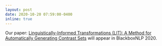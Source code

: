 ```yaml
---
layout: post
date: 2020-10-20 07:59:00-0400
inline: true
---
```


Our paper: [Linguistically-Informed Transformations (LIT): A Method for Automatically Generating Contrast Sets](https://www.aclweb.org/anthology/2020.blackboxnlp-1.12/) will appear in BlackboxNLP 2020.

